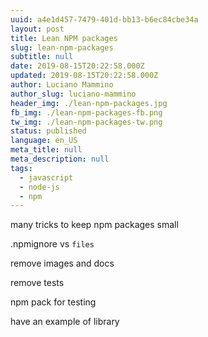 ```yaml
---
uuid: a4e1d457-7479-401d-bb13-b6ec84cbe34a
layout: post
title: Lean NPM packages
slug: lean-npm-packages
subtitle: null
date: 2019-08-15T20:22:58.000Z
updated: 2019-08-15T20:22:58.000Z
author: Luciano Mammino
author_slug: luciano-mammino
header_img: ./lean-npm-packages.jpg
fb_img: ./lean-npm-packages-fb.png
tw_img: ./lean-npm-packages-tw.png
status: published
language: en_US
meta_title: null
meta_description: null
tags:
  - javascript
  - node-js
  - npm
---
```


many tricks to keep npm packages small

.npmignore vs `files`

remove images and docs

remove tests

npm pack for testing

have an example of library

